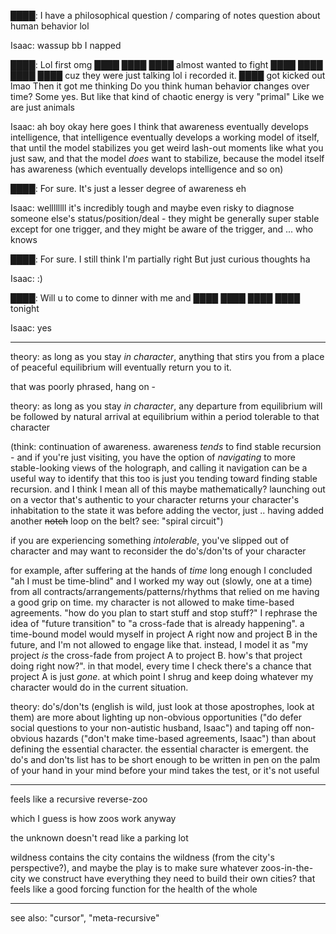 ████:
	I have a philosophical question / comparing of notes question about human behavior lol

Isaac:
	wassup bb
	I napped

████:
	Lol first omg
	████ ████ ████ almost wanted to fight ████ ████ ████ ████ cuz they were just talking lol i recorded it. ████ got kicked out lmao
	Then it got me thinking
	Do you think human behavior changes over time? Some yes. But like that kind of chaotic energy is very "primal"
	Like we are just animals

Isaac:
	ah boy okay here goes
	I think that awareness eventually develops intelligence, that intelligence eventually develops a working model of itself, that until the model stabilizes you get weird lash-out moments like what you just saw, and that the model *does* want to stabilize, because the model itself has awareness (which eventually develops intelligence and so on)

████:
	For sure. It's just a lesser degree of awareness eh

Isaac:
	wellllllll it's incredibly tough and maybe even risky to diagnose someone else's status/position/deal - they might be generally super stable except for one trigger, and they might be aware of the trigger, and ... who knows

████:
	For sure. I still think I'm partially right
	But just curious thoughts ha

Isaac:
	:)

████:
	Will u to come to dinner with me and ████ ████ ████ ████ tonight

Isaac:
	yes

---

theory: as long as you stay *in character*, anything that stirs you from a place of peaceful equilibrium will eventually return you to it.

that was poorly phrased, hang on -

theory: as long as you stay *in character*, any departure from equilibrium will be followed by natural arrival at equilibrium within a period tolerable to that character

(think: continuation of awareness. awareness *tends* to find stable recursion - and if you're just visiting, you have the option of *navigating* to more stable-looking views of the holograph, and calling it navigation can be a useful way to identify that this too is just you tending toward finding stable recursion. and I think I mean all of this maybe mathematically? launching out on a vector that's authentic to your character returns your character's inhabitation to the state it was before adding the vector, just .. having added another ~~notch~~ loop on the belt? see: "spiral circuit")

if you are experiencing something *intolerable*, you've slipped out of character and may want to reconsider the do's/don'ts of your character

for example, after suffering at the hands of *time* long enough I concluded "ah I must be time-blind" and I worked my way out (slowly, one at a time) from all contracts/arrangements/patterns/rhythms that relied on me having a good grip on time. my character is not allowed to make time-based agreements. "how do you plan to start stuff and stop stuff?" I rephrase the idea of "future transition" to "a cross-fade that is already happening". a time-bound model would myself in project A right now and project B in the future, and I'm not allowed to engage like that. instead, I model it as "my project *is* the cross-fade from project A to project B. how's that project doing right now?". in that model, every time I check there's a chance that project A is just *gone*. at which point I shrug and keep doing whatever my character would do in the current situation.

theory: do's/don'ts (english is wild, just look at those apostrophes, look at them) are more about lighting up non-obvious opportunities ("do defer social questions to your non-autistic husband, Isaac") and taping off non-obvious hazards ("don't make time-based agreements, Isaac") than about defining the essential character. the essential character is emergent. the do's and don'ts list has to be short enough to be written in pen on the palm of your hand in your mind before your mind takes the test, or it's not useful

---

feels like a recursive reverse-zoo

which I guess is how zoos work anyway

the unknown doesn't read like a parking lot

wildness contains the city contains the wildness (from the city's perspective?), and maybe the play is to make sure whatever zoos-in-the-city we construct have everything they need to build their own cities? that feels like a good forcing function for the health of the whole

---

see also: "cursor", "meta-recursive"
